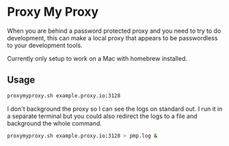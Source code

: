 Proxy My Proxy
==============

When you are behind a password protected proxy and you need to try to do development, this can make a local proxy that appears to be passwordless to your development tools.

Currently only setup to work on a Mac with homebrew installed.

Usage
-----

```sh
proxymyproxy.sh example.proxy.io:3128
```

I don't background the proxy so I can see the logs on standard out.  I run it in a separate terminal but you could also redirect the logs to a file and background the whole command.


```sh
proxymyproxy.sh example.proxy.io:3128 > pmp.log &
```
